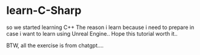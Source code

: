 # learn-C-Sharp

so we started learning C++
The reason i learn because i need to prepare in case i want to learn using Unreal Engine..
Hope this tutorial worth it..

BTW, all the exercise is from chatgpt....